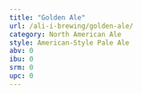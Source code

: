 ```yaml
---
title: "Golden Ale"
url: /ali-i-brewing/golden-ale/
category: North American Ale
style: American-Style Pale Ale
abv: 0
ibu: 0
srm: 0
upc: 0
---
```


